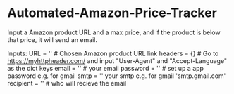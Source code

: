 # Automated-Amazon-Price-Tracker
Input a Amazon product URL and a max price, and if the product is below that price, it will send an email. 


Inputs:
URL = '' # Chosen Amazon product URL link
headers = {} # Go to https://myhttpheader.com/ and input "User-Agent" and "Accept-Language" as the dict keys
email = '' # your email
password = '' # set up a app password e.g. for gmail 
smtp = '' your smtp e.g. for gmail 'smtp.gmail.com'
recipient = '' # who will recieve the email 
